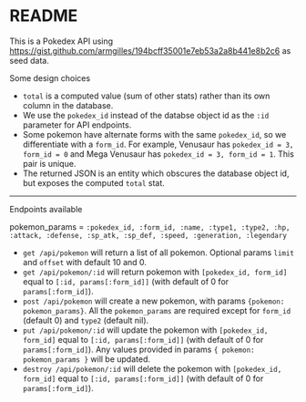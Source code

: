 # README

This is a Pokedex API using https://gist.github.com/armgilles/194bcff35001e7eb53a2a8b441e8b2c6 as seed data.

Some design choices

* `total` is a computed value (sum of other stats) rather than its own column in the database.
* We use the `pokedex_id` instead of the databse object id as the `:id` parameter for API endpoints.
* Some pokemon have alternate forms with the same `pokedex_id`, so we differentiate with a `form_id`.  For example, Venusaur has `pokedex_id = 3, form_id = 0` and Mega Venusaur has `pokedex_id = 3, form_id = 1`.  This pair is unique.
* The returned JSON is an entity which obscures the database object id, but exposes the computed `total` stat.

***

Endpoints available

pokemon_params = `:pokedex_id, :form_id, :name, :type1, :type2, :hp, :attack, :defense, :sp_atk, :sp_def, :speed, :generation, :legendary`

* `get /api/pokemon` will return a list of all pokemon.  Optional params `limit` and `offset` with default 10 and 0.
* `get /api/pokemon/:id` will return pokemon with `[pokedex_id, form_id]` equal to `[:id, params[:form_id]]` (with default of 0 for `params[:form_id]`).
* `post /api/pokemon` will create a new pokemon, with params `{pokemon: pokemon_params}`.  All the `pokemon_params` are required except for `form_id` (default 0) and `type2` (default nil).
* `put /api/pokemon/:id` will update the pokemon with `[pokedex_id, form_id]` equal to `[:id, params[:form_id]]` (with default of 0 for `params[:form_id]`).  Any values provided in params `{ pokemon: pokemon_params }` will be updated.
* `destroy /api/pokemon/:id` will delete the pokemon with `[pokedex_id, form_id]` equal to `[:id, params[:form_id]]` (with default of 0 for `params[:form_id]`).